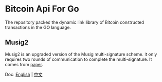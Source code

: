 # Bitcoin Api For Go

The repository packed the dynamic link library of Bitcoin constructed transactions in the GO language.

## Musig2

Musig2 is an upgraded version of the Musig multi-signature scheme. It only requires two rounds of communication to complete the multi-signature. It comes from [paper](https://eprint.iacr.org/2020/1261).

Doc: [English](./Musig2Doc.md) | [中文](Musig2Doc.CN.md)


